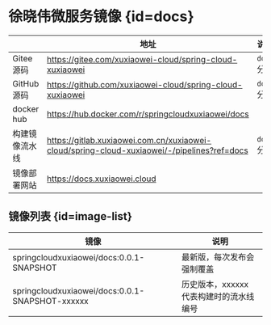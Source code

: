 # 徐晓伟微服务镜像 {id=docs}

|            | 地址                                                                                          | 说明        |
|------------|---------------------------------------------------------------------------------------------|-----------|
| Gitee 源码   | https://gitee.com/xuxiaowei-cloud/spring-cloud-xuxiaowei                                    | `docs` 分支 |
| GitHub 源码  | https://github.com/xuxiaowei-cloud/spring-cloud-xuxiaowei                                   | `docs` 分支 |
| docker hub | https://hub.docker.com/r/springcloudxuxiaowei/docs                                          |           |
| 构建镜像流水线    | https://gitlab.xuxiaowei.com.cn/xuxiaowei-cloud/spring-cloud-xuxiaowei/-/pipelines?ref=docs | `docs` 分支 |
| 镜像部署网站     | https://docs.xuxiaowei.cloud                                                                |           |

## 镜像列表 {id=image-list}

| 镜像                                              | 说明                      |
|-------------------------------------------------|-------------------------|
| springcloudxuxiaowei/docs:0.0.1-SNAPSHOT        | 最新版，每次发布会强制覆盖           |
| springcloudxuxiaowei/docs:0.0.1-SNAPSHOT-xxxxxx | 历史版本，xxxxxx 代表构建时的流水线编号 |

<style>

._image_springcloudxuxiaowei_docs #docs + table tr th:nth-child(1), 
._image_springcloudxuxiaowei_docs #docs + table tr td:nth-child(1) {
    min-width: 115px;
}

._image_springcloudxuxiaowei_docs #docs + table tr th:nth-child(2), 
._image_springcloudxuxiaowei_docs #docs + table tr td:nth-child(2) {
    min-width: 680px;
}

._image_springcloudxuxiaowei_docs #docs + table tr th:nth-child(3), 
._image_springcloudxuxiaowei_docs #docs + table tr td:nth-child(3) {
    min-width: 88px;
}

._image_springcloudxuxiaowei_docs #image-list + table tr th:nth-child(1), 
._image_springcloudxuxiaowei_docs #image-list + table tr td:nth-child(1) {
    min-width: 370px;
}

._image_springcloudxuxiaowei_docs #image-list + table tr th:nth-child(2), 
._image_springcloudxuxiaowei_docs #image-list + table tr td:nth-child(2) {
    min-width: 295px;
}

</style>